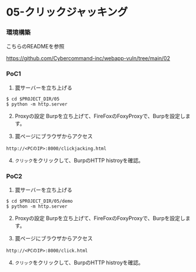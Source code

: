 # 05-クリックジャッキング

### 環境構築
こちらのREADMEを参照

https://github.com/Cybercommand-inc/webapp-vuln/tree/main/02

### PoC1
1. 罠サーバーを立ち上げる
```
$ cd $PROJECT_DIR/05
$ python -m http.server
```

2. Proxyの設定
Burpを立ち上げて、FireFoxのFoxyProxyで、Burpを設定します。

3. 罠ページにブラウザからアクセス
```
http://<PCのIP>:8000/clickjacking.html
```

4. `クリック`をクリックして、BurpのHTTP histroyを確認。

### PoC2
1. 罠サーバーを立ち上げる
```
$ cd $PROJECT_DIR/05/demo
$ python -m http.server
```

2. Proxyの設定
Burpを立ち上げて、FireFoxのFoxyProxyで、Burpを設定します。

3. 罠ページにブラウザからアクセス
```
http://<PCのIP>:8000/click.html
```

4. `クリック`をクリックして、BurpのHTTP histroyを確認。
